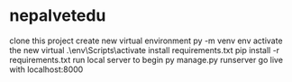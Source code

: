 # nepalvetedu
clone this project
create new virtual environment
py -m venv env
activate the new virtual
.\env\Scripts\activate
install requirements.txt
pip install -r requirements.txt
run local server to begin
py manage.py runserver
go live with localhost:8000
